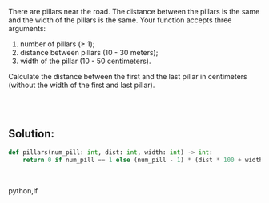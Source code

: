 There are pillars near the road. The distance between the pillars is the same and the width of the pillars is the same. Your function accepts three arguments:

1. number of pillars (≥ 1);
2. distance between pillars (10 - 30 meters);
3. width of the pillar (10 - 50 centimeters).

Calculate the distance between the first and the last pillar in centimeters (without the width of the first and last pillar).

<br><br>

## Solution:
```py
def pillars(num_pill: int, dist: int, width: int) -> int:
    return 0 if num_pill == 1 else (num_pill - 1) * (dist * 100 + width) - width
```

<br>

<tag>python,if<tag>
